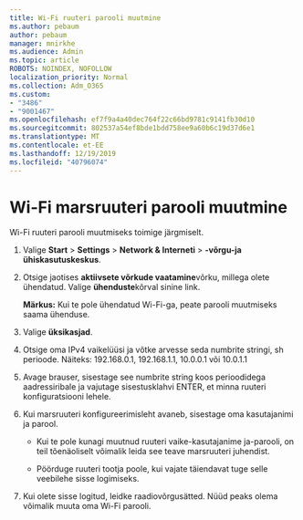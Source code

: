 ```yaml
---
title: Wi-Fi ruuteri parooli muutmine
ms.author: pebaum
author: pebaum
manager: mnirkhe
ms.audience: Admin
ms.topic: article
ROBOTS: NOINDEX, NOFOLLOW
localization_priority: Normal
ms.collection: Adm_O365
ms.custom:
- "3486"
- "9001467"
ms.openlocfilehash: ef7f9a4a40dec764f22c66bd9781c9141fb30d10
ms.sourcegitcommit: 802537a54ef8bde1bdd758ee9a60b6c19d37d6e1
ms.translationtype: MT
ms.contentlocale: et-EE
ms.lasthandoff: 12/19/2019
ms.locfileid: "40796074"
---
```

# <a name="change-your-wi-fi-router-password"></a>Wi-Fi marsruuteri parooli muutmine

Wi-Fi ruuteri parooli muutmiseks toimige järgmiselt.

1. Valige **Start** > **Settings** > **Network & Interneti** > **-võrgu-ja ühiskasutuskeskus**.

2. Otsige jaotises **aktiivsete võrkude vaatamine**võrku, millega olete ühendatud. Valige **ühenduste**kõrval sinine link.<br>

   **Märkus:** Kui te pole ühendatud Wi-Fi-ga, peate parooli muutmiseks saama ühenduse.

3. Valige **üksikasjad**.

4. Otsige oma IPv4 vaikelüüsi ja võtke arvesse seda numbrite stringi, sh perioode. Näiteks: 192.168.0.1, 192.168.1.1, 10.0.0.1 või 10.0.1.1

5. Avage brauser, sisestage see numbrite string koos perioodidega aadressiribale ja vajutage sisestusklahvi ENTER, et minna ruuteri konfiguratsiooni lehele.

6. Kui marsruuteri konfigureerimisleht avaneb, sisestage oma kasutajanimi ja parool.<br>
   - Kui te pole kunagi muutnud ruuteri vaike-kasutajanime ja-parooli, on teil tõenäoliselt võimalik leida see teave marsruuteri juhendist.

   - Pöörduge ruuteri tootja poole, kui vajate täiendavat tuge selle veebilehe sisse logimiseks.

7. Kui olete sisse logitud, leidke raadiovõrgusätted. Nüüd peaks olema võimalik muuta oma Wi-Fi parooli.
